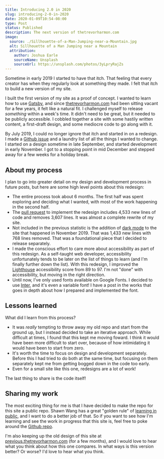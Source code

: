 ```yaml
---
title: Introducing 2.0 in 2020
slug: introducing-2-0-in-2020
date: 2020-01-09T10:54-08:00
type: Post
status: Published
description: The next version of thetrevorharmon.com
image:
  source: ./Sillhouette-of-a-Man-Jumping-near-a-Mountain.jpg
  alt: Sillhouette of a Man Jumping near a Mountain
  attribution:
    author: Joshua Earle
    sourceName: Unsplash
    sourceUrl: https://unsplash.com/photos/3yLpryRajZs
---
```


Sometime in early 2019 I started to have that itch. That feeling that every creator has when they regularly look at something they made. I felt that itch to build a new version of my site.

I built the first version of my site as a proof of concept. I wanted to learn how to use [Gatsby][2], and since [thetrevorharmon.com][1] had been sitting vacant for a few years, it felt like a natural fit. I challenged myself to release _something_ within a week's time. It didn't need to be great, but it needed to be publicly accessible. I cobbled together a site with some hastily written content, a first-draft design, and some mediocre code to go along with it.

By July 2019, I could no longer ignore that itch and started in on a redesign. I made a [Github issue][3] and a laundry list of all the things I wanted to change. I started on a design sometime in late September, and started development in early November. I got to a stopping point in mid December and stepped away for a few weeks for a holiday break.

## About my process

I plan to go into greater detail on my design and development process in future posts, but here are some high level points about this redesign:

- The entire process took about 6 months. The first half was spent exploring and deciding what I wanted, with most of the work happening in the second half.
- The [pull request][4] to implement the redesign includes 4,533 new lines of code and removes 3,607 lines. It was almost a complete rewrite of my site.
- Not included in the previous statistic is the addition of [dark mode][5] to the site that happened in November 2019. That was 1,433 new lines with 768 lines removed. That was a foundational piece that I decided to release separately.
- I made the conscious effort to care more about accessibility as part of this redesign. As a self-taught web developer, accessibility unfortunately tends to be later on the list of things to learn (and I'm finally further down the list). With this redesign, I improved the [Lighthouse][6] accessibility score from 89 to 97. I'm not "done" with accessibility, but moving in the right direction.
- Until now, I've only used fonts available on Google Fonts. I decided to use [Inter][7], and it's even a variable font! I have a post in the works that goes in depth about how I prepared and implemented the font.

## Lessons learned

What did I learn from this process?

- It was _really_ tempting to throw away my old repo and start from the ground up, but I instead decided to take an iterative approach. While difficult at times, I found that this kept me moving foward. I think it would have been more difficult to start over, because of how intimidating it would have been to start from zero.
- It's worth the time to focus on design and development separately. Before this I had tried to do both at the same time, but focusing on them separately kept me from getting bogged down in the code too early.
- Even for a small site like this one, redesigns are a lot of work!

The last thing to share is the code itself!

## Sharing my work

The most exciting thing for me is that I have decided to make the repo for this site a public repo. Shawn Wang has a great "golden rule" of [learning in public][8], and I want to do a better job of that. So if you want to see how I'm learning and see the work in progress that this site is, feel free to poke around the [Github repo][9].

I'm also keeping up the old design of this site at [previous.thetrevorharmon.com][10] (for a few months), and I would love to hear what you think about how this one compares. In what ways is this version better? Or worse? I'd love to hear what you think.

[1]: https://thetrevorharmon.com/
[2]: https://gatsbyjs.org
[3]: https://github.com/thetrevorharmon/thetrevorharmon.com/issues/35
[4]: https://github.com/thetrevorharmon/thetrevorharmon.com/pull/55
[5]: https://twitter.com/thetrevorharmon/status/1195458365389860865?s=20
[6]: https://developers.google.com/web/tools/lighthouse
[7]: https://rsms.me/inter/
[8]: https://www.swyx.io/writing/learn-in-public/
[9]: https://github.com/thetrevorharmon/thetrevorharmon.com
[10]: https://previous.thetrevorharmon.com
